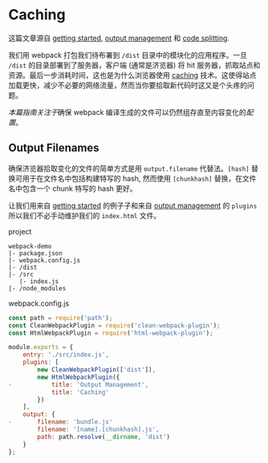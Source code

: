 # Caching

这篇文章源自 [getting started](https://webpack.js.org/guides/getting-started), [output management](https://webpack.js.org/guides/output-management) 和 [code splitting](https://webpack.js.org/guides/code-splitting).

我们用 webpack 打包我们待布署到 `/dist` 目录中的模块化的应用程序。一旦 `/dist` 的目录部署到了服务器，客户端 (通常是济览器) 将 hit 服务器，抓取站点和资源。最后一步消耗时间，这也是为什么浏览器使用 [caching](http://searchstorage.techtarget.com/definition/cache) 技术。这使得站点加载更快，减少不必要的网络流量，然而当你要拾取新代码时这又是个头疼的问题。

*本篇指南关注于*确保 webpack 编译生成的文件可以仍然组存直至内容变化的*配置*。

## Output Filenames

确保济览器拾取变化的文件的简单方式是用 `output.filename` 代替法。`[hash]` 替换可用于在文件名中包括构建特写的 hash, 然而使用 `[chunkhash]` 替换，在文件名中包含一个 chunk 特写的 hash 更好。

让我们用来自 [getting started](https://webpack.js.org/guides/getting-started) 的例子子和来自 [output management](https://webpack.js.org/guides/output-management) 的 `plugins` 所以我们不必手动维护我们的 `index.html` 文件。

project

```
webpack-demo
|- package.json
|- webpack.config.js
|- /dist
|- /src
   |- index.js
|- /node_modules
```

webpack.config.js

```js
const path = require('path');
const CleanWebpackPlugin = require('clean-webpack-plugin');
const HtmlWebpackPlugin = require('html-webpack-plugin');

module.exports = {
    entry: './src/index.js',
    plugins: [
        new CleanWebpackPlugin(['dist']),
        new HtmlWebpackPlugin({
-           title: 'Output Management',
            title: 'Caching'
        })
    ],
    output: {
-       filename: 'bundle.js'
        filename: '[name].[chunkhash].js',
        path: path.resolve(__dirname, 'dist')
    }
};
```